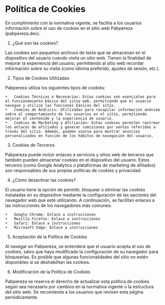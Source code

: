 # Política de Cookies

En cumplimiento con la normativa vigente, se facilita a los usuarios información sobre el uso de cookies en el sitio web Pabpereza (pabpereza.dev).

1. ¿Qué son las cookies?

Las cookies son pequeños archivos de texto que se almacenan en el dispositivo del usuario cuando visita un sitio web. Tienen la finalidad de mejorar la experiencia del usuario, permitiendo al sitio web recordar información sobre su visita (como idioma preferido, ajustes de sesión, etc.).

2. Tipos de Cookies Utilizadas

Pabpereza utiliza los siguientes tipos de cookies:

	•	Cookies Técnicas o Necesarias: Estas cookies son esenciales para el funcionamiento básico del sitio web, permitiendo que el usuario navegue y utilice las funciones básicas del sitio.
	•	Cookies de Análisis: Utilizadas para recopilar información anónima sobre el comportamiento de los usuarios en el sitio, permitiendo mejorar el contenido y la experiencia de usuario.
	•	Cookies de Marketing y Afiliación: Estas cookies permiten rastrear los enlaces de afiliados y generar comisiones por ventas referidas a través del sitio. Además, pueden usarse para mostrar anuncios personalizados en función de los hábitos de navegación del usuario.

3. Cookies de Terceros

Pabpereza puede incluir enlaces a servicios y sitios web de terceros que también pueden almacenar cookies en el dispositivo del usuario. Estos terceros (como Google Analytics o plataformas de marketing de afiliados) son responsables de sus propias políticas de cookies y privacidad.

4. ¿Cómo desactivar las cookies?

El usuario tiene la opción de permitir, bloquear o eliminar las cookies instaladas en su dispositivo mediante la configuración de las opciones del navegador web que esté utilizando. A continuación, se facilitan enlaces a las instrucciones de los navegadores más comunes:

	•	Google Chrome: Enlace a instrucciones
	•	Mozilla Firefox: Enlace a instrucciones
	•	Safari: Enlace a instrucciones
	•	Microsoft Edge: Enlace a instrucciones

5. Aceptación de la Política de Cookies

Al navegar en Pabpereza, se entenderá que el usuario acepta el uso de cookies, salvo que haya modificado la configuración de su navegador para bloquearlas. Es posible que algunas funcionalidades del sitio no estén disponibles si se deshabilitan las cookies.

6. Modificación de la Política de Cookies

Pabpereza se reserva el derecho de actualizar esta política de cookies según sea necesario por cambios en la normativa vigente o la estructura del sitio web. Se recomienda a los usuarios que revisen esta página periódicamente.
